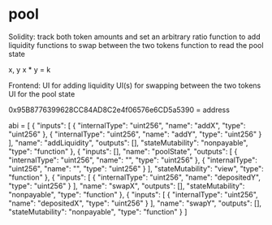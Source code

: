 # pool

Solidity:
track both token amounts and set an arbitrary ratio
function to add liquidity
functions to swap between the two tokens
function to read the pool state

x, y
x * y = k


Frontend:
UI for adding liquidity
UI(s) for swapping between the two tokens
UI for the pool state


0x95B8776399628CC84AD8C2e4f06576e6CD5a5390 = address


abi = [
    {
      "inputs": [
        {
          "internalType": "uint256",
          "name": "addX",
          "type": "uint256"
        },
        {
          "internalType": "uint256",
          "name": "addY",
          "type": "uint256"
        }
      ],
      "name": "addLiquidity",
      "outputs": [],
      "stateMutability": "nonpayable",
      "type": "function"
    },
    {
      "inputs": [],
      "name": "poolState",
      "outputs": [
        {
          "internalType": "uint256",
          "name": "",
          "type": "uint256"
        },
        {
          "internalType": "uint256",
          "name": "",
          "type": "uint256"
        }
      ],
      "stateMutability": "view",
      "type": "function"
    },
    {
      "inputs": [
        {
          "internalType": "uint256",
          "name": "depositedY",
          "type": "uint256"
        }
      ],
      "name": "swapX",
      "outputs": [],
      "stateMutability": "nonpayable",
      "type": "function"
    },
    {
      "inputs": [
        {
          "internalType": "uint256",
          "name": "depositedX",
          "type": "uint256"
        }
      ],
      "name": "swapY",
      "outputs": [],
      "stateMutability": "nonpayable",
      "type": "function"
    }
  ]